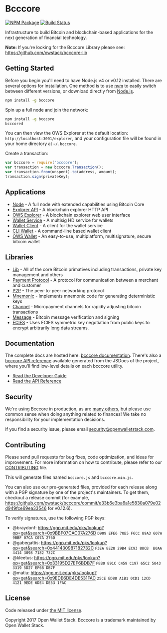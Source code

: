 Bcccore
=======

[![NPM Package](https://img.shields.io/npm/v/bcccore.svg?style=flat-square)](https://www.npmjs.org/package/bcccore)
[![Build Status](https://img.shields.io/travis/owstack/bcccore.svg?branch=master&style=flat-square)](https://travis-ci.org/owstack/bcccore)

Infrastructure to build Bitcoin and blockchain-based applications for the next generation of financial technology.

**Note:** If you're looking for the Bcccore Library please see: https://github.com/owstack/bcccore-lib

## Getting Started

Before you begin you'll need to have Node.js v4 or v0.12 installed. There are several options for installation. One method is to use [nvm](https://github.com/creationix/nvm) to easily switch between different versions, or download directly from [Node.js](https://nodejs.org/).

```bash
npm install -g bcccore
```

Spin up a full node and join the network:

```bash
npm install -g bcccore
bcccored
```

You can then view the OWS Explorer at the default location: `http://localhost:3001/explorer`, and your configuration file will be found in your home directory at `~/.bcccore`.

Create a transaction:
```js
var bcccore = require('bcccore');
var transaction = new bcccore.Transaction();
var transaction.from(unspent).to(address, amount);
transaction.sign(privateKey);
```

## Applications

- [Node](https://github.com/owstack/bcccore-node) - A full node with extended capabilities using Bitcoin Core
- [Explorer API](https://github.com/owstack/explorer-api) - A blockchain explorer HTTP API
- [OWS Explorer](https://github.com/owstack/explorer) - A blockchain explorer web user interface
- [Wallet Service](https://github.com/owstack/bcccore-wallet-service) - A multisig HD service for wallets
- [Wallet Client](https://github.com/owstack/bcccore-wallet-client) - A client for the wallet service
- [CLI Wallet](https://github.com/owstack/bcccore-wallet) - A command-line based wallet client
- [OWS Wallet](https://github.com/owstack/copay) - An easy-to-use, multiplatform, multisignature, secure bitcoin wallet

## Libraries

- [Lib](https://github.com/owstack/bcccore-lib) - All of the core Bitcoin primatives including transactions, private key management and others
- [Payment Protocol](https://github.com/owstack/bcccore-payment-protocol) - A protocol for communication between a merchant and customer
- [P2P](https://github.com/owstack/bcccore-p2p) - The peer-to-peer networking protocol
- [Mnemonic](https://github.com/owstack/bcccore-mnemonic) - Implements mnemonic code for generating deterministic keys
- [Channel](https://github.com/owstack/bcccore-channel) - Micropayment channels for rapidly adjusting bitcoin transactions
- [Message](https://github.com/owstack/bcccore-message) - Bitcoin message verification and signing
- [ECIES](https://github.com/owstack/bcccore-ecies) - Uses ECIES symmetric key negotiation from public keys to encrypt arbitrarily long data streams.

## Documentation

The complete docs are hosted here: [bcccore documentation](http://bcccore.io/guide/). There's also a [bcccore API reference](http://bcccore.io/api/) available generated from the JSDocs of the project, where you'll find low-level details on each bcccore utility.

- [Read the Developer Guide](http://bcccore.io/guide/)
- [Read the API Reference](http://bcccore.io/api/)

## Security

We're using Bcccore in production, as are [many others](http://bcccore.io#projects), but please use common sense when doing anything related to finances! We take no responsibility for your implementation decisions.

If you find a security issue, please email security@openwalletstack.com.

## Contributing

Please send pull requests for bug fixes, code optimization, and ideas for improvement. For more information on how to contribute, please refer to our [CONTRIBUTING](https://github.com/owstack/bcccore/blob/master/CONTRIBUTING.md) file.

This will generate files named `bcccore.js` and `bcccore.min.js`.

You can also use our pre-generated files, provided for each release along with a PGP signature by one of the project's maintainers. To get them, checkout a release commit (for example, https://github.com/owstack/bcccore/commit/e33b6e3ba6a1e5830a079e02d949fce69ea33546 for v0.12.6).

To verify signatures, use the following PGP keys:
- @braydonf: https://pgp.mit.edu/pks/lookup?op=get&search=0x9BBF07CAC07A276D `D909 EFE6 70B5 F6CC 89A3 607A 9BBF 07CA C07A 276D`
- @gabegattis: https://pgp.mit.edu/pks/lookup?op=get&search=0x441430987182732C `F3EA 8E28 29B4 EC93 88CB  B0AA 4414 3098 7182 732C`
- @kleetus: https://pgp.mit.edu/pks/lookup?op=get&search=0x33195D27EF6BDB7F `F8B0 891C C459 C197 65C2 5043 3319 5D27 EF6B DB7F`
- @matiu: https://pgp.mit.edu/pks/lookup?op=get&search=0x9EDE6DE4DE531FAC `25CE ED88 A1B1 0CD1 12CD  4121 9EDE 6DE4 DE53 1FAC`

## License

Code released under [the MIT license](https://github.com/owstack/bcccore/blob/master/LICENSE).

Copyright 2017 Open Wallet Stack. Bcccore is a trademark maintained by Open Wallet Stack.
